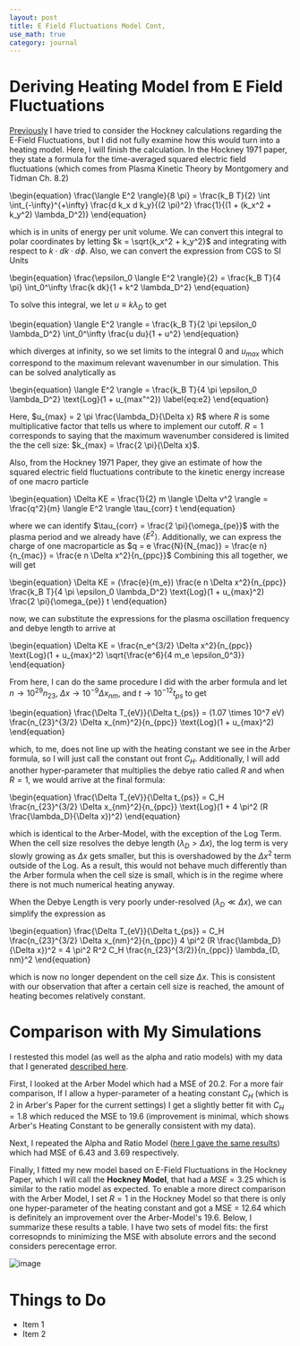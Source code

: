 ```yaml
---
layout: post
title: E Field Fluctuations Model Cont,
use_math: true
category: journal
---
```



# Deriving Heating Model from E Field Fluctuations

[Previously](https://ronak-n-desai.github.io/osunotebook/22aut2/) I have tried to consider the Hockney calculations regarding the E-Field Fluctuations, but I did not fully examine how this would turn into a heating model. Here, I will finish the calculation. In the Hockney 1971 paper, they state a formula for the time-averaged squared electric field fluctuations (which comes from Plasma Kinetic Theory by Montgomery and Tidman Ch. 8.2)

\begin{equation} \frac{\langle E^2 \rangle}{8 \pi} = \frac{k_B T}{2} \int \int_{-\infty}^{+\infty} \frac{d k_x d k_y}{(2 \pi)^2} \frac{1}{(1 + (k_x^2 + k_y^2) \lambda_D^2)} \end{equation}

which is in units of energy per unit volume. We can convert this integral to polar coordinates by letting $k = \sqrt{k_x^2 + k_y^2}$ and integrating with respect to $k \cdot dk \cdot d\phi$. Also, we can convert the expression from CGS to SI Units

\begin{equation}
\frac{\epsilon_0 \langle E^2 \rangle}{2} = \frac{k_B T}{4 \pi} \int_0^\infty \frac{k dk}{1 + k^2 \lambda_D^2}
\end{equation}

To solve this integral, we let $u \equiv k \lambda_D$ to get

\begin{equation}
\langle E^2 \rangle = \frac{k_B T}{2 \pi \epsilon_0 \lambda_D^2} \int_0^\infty \frac{u du}{1 + u^2}
\end{equation}

which diverges at infinity, so we set limits to the integral 0 and $u_{max}$ which correspond to the maximum relevant wavenumber in our simulation. This can be solved analytically as 

\begin{equation}
\langle E^2 \rangle = \frac{k_B T}{4 \pi \epsilon_0 \lambda_D^2} \text{Log}(1 + u_{max"^2}) \label{eq:e2}
\end{equation}

Here, $u_{max} = 2 \pi \frac{\lambda_D}{\Delta x} R$ where $R$ is some multiplicative factor that tells us where to implement our cutoff. $R = 1$ corresponds to saying that the maximum wavenumber considered is limited the the cell size: $k_{max} = \frac{2 \pi}{\Delta x}$. 

Also, from the Hockney 1971 Paper, they give an estimate of how the squared electric field fluctuations contribute to the kinetic energy increase of one macro particle

\begin{equation}
\Delta KE = \frac{1}{2} m \langle \Delta v^2 \rangle  = \frac{q^2}{m} \langle E^2 \rangle \tau_{corr} t
\end{equation}

where we can identify $\tau_{corr} = \frac{2 \pi}{\omega_{pe}}$ with the plasma period and we already have $\langle E^2 \rangle$. Additionally, we can express the charge of one macroparticle as $q = e \frac{N}{N_{mac}} = \frac{e n}{n_{mac}} = \frac{e n \Delta x^2}{n_{ppc}}$ Combining this all together, we will get 

\begin{equation}
\Delta KE = (\frac{e}{m_e}) \frac{e n \Delta x^2}{n_{ppc}} \frac{k_B T}{4 \pi \epsilon_0 \lambda_D^2} \text{Log}(1 + u_{max}^2) \frac{2 \pi}{\omega_{pe}} t 
\end{equation}

now, we can substitute the expressions for the plasma oscillation frequency and debye length to arrive at 

\begin{equation}
\Delta KE = \frac{n_e^{3/2} \Delta x^2}{n_{ppc}} \text{Log}(1 + u_{max}^2) \sqrt{\frac{e^6}{4 m_e \epsilon_0^3}}
\end{equation}

From here, I can do the same procedure I did with the arber formula and let $n \rightarrow 10^{29} n_{23}$, $\Delta x \rightarrow 10^{-9} \Delta x_{nm}$, and $t \rightarrow 10^{-12} t_{ps}$ to get 

\begin{equation}
\frac{\Delta T_{eV}}{\Delta t_{ps}} = (1.07 \times 10^7 eV) \frac{n_{23}^{3/2} \Delta x_{nm}^2}{n_{ppc}} \text{Log}(1 + u_{max}^2)
\end{equation}

which, to me, does not line up with the heating constant we see in the Arber formula, so I will just call the constant out front $C_H$. Additionally, I will add another hyper-parameter that multiplies the debye ratio called $R$ and when $R=1$, we would arrive at the final formula:

\begin{equation}
\frac{\Delta T_{eV}}{\Delta t_{ps}} = C_H \frac{n_{23}^{3/2} \Delta x_{nm}^2}{n_{ppc}} \text{Log}(1 + 4 \pi^2 (R \frac{\lambda_D}{\Delta x})^2)
\end{equation}

which is identical to the Arber-Model, with the exception of the Log Term. When the cell size resolves the debye length ($\lambda_D > \Delta x$), the log term is very slowly growing as $\Delta x$ gets smaller, but this is overshadowed by the $\Delta x^2$ term outside of the Log. As a result, this would not behave much differently than the Arber formula when the cell size is small, which is in the regime where there is not much numerical heating anyway. 

When the Debye Length is very poorly under-resolved ($\lambda_D \ll \Delta x$), we can simplify the expression as 

\begin{equation}
\frac{\Delta T_{eV}}{\Delta t_{ps}} = C_H \frac{n_{23}^{3/2} \Delta x_{nm}^2}{n_{ppc}} 4 \pi^2 (R \frac{\lambda_D}{\Delta x})^2 = 4 \pi^2 R^2 C_H \frac{n_{23}^{3/2}}{n_{ppc}} \lambda_{D, nm}^2
\end{equation}

which is now no longer dependent on the cell size $\Delta x$. This is consistent with our observation that after a certain cell size is reached, the amount of heating becomes relatively constant.

# Comparison with My Simulations

I restested this model (as well as the alpha and ratio models) with my data that I generated [described here](https://ronak-n-desai.github.io/osunotebook/22aut1/). 

First, I looked at the Arber Model which had a MSE of 20.2. For a more fair comparison, If I allow a hyper-parameter of a heating constant $C_H$ (which is 2 in Arber's Paper for the current settings) I get a slightly better fit with $C_H = 1.8$ which reduced the MSE to 19.6 (improvement is minimal, which shows Arber's Heating Constant to be generally consistent with my data). 

Next, I repeated the Alpha and Ratio Model ([here I gave the same results](https://ronak-n-desai.github.io/osunotebook/22aut3/)) which had MSE of $6.43$ and $3.69$ respectively. 

Finally, I fitted my new model based on E-Field Fluctuations in the Hockney Paper, which I will call the **Hockney Model**, that had a $MSE = 3.25$ which is similar to the ratio model as expected. To enable a more direct comparison with the Arber Model, I set $R = 1$ in the Hockney Model so that there is only one hyper-parameter of the heating constant and got a MSE = 12.64 which is definitely an improvement over the Arber-Model's 19.6. Below, I summarize these results a table. I have two sets of model fits: the first corresopnds to minimizing the MSE with absolute errors and the second considers perecentage error.

<!---
| - Model  - | - Parameters  - | - Param 1   - | - Param 2 -  | - MSE        - | 
|:----------:|:---------------:|:-------------:|:------------:|:--------------:|
| Arber      |  .              |  .            |       .      |  20.2, 7.83%   |
| Arber      | $C_H$           | 1.8, 1.70     |       .      |  19.6, 7.73%   | 
| Alpha      | $C_H$, $\alpha$ | 1.92, 1.82    |   0.66, 0.76 |  6.43, 2.98%   |
| Ratio      | $C_H$, $R$      | 2.83, 2.02    | 8.58, 5.05   |  3.69, 3.14%   |
| Hockney    | $C_H$           | 72.9, 40.48   | .            |  12.6, 4.49%   |
| Hockney    | $C_H$, $R$      | 8.08, 17.8    | 3.54, 2.02   |  3.25, 3.28%   |
--->

![image](https://user-images.githubusercontent.com/98538788/199085916-23f0cfa9-fcb7-483c-807d-422005b407b9.png)








# Things to Do
- Item 1
- Item 2

